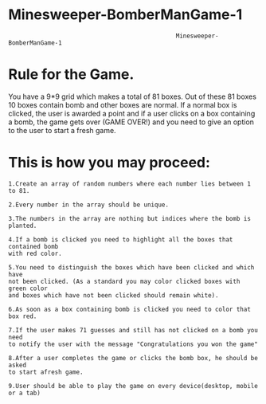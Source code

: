 # Minesweeper-BomberManGame-1
                                                   Minesweeper-BomberManGame-1
# Rule for the Game.
You have a 9*9 grid which makes a total of 81 boxes.
Out of these 81 boxes 10 boxes contain bomb and other boxes are normal.
If a normal box is clicked, the user is awarded a point and if a user clicks on a
box containing a bomb, the game gets over (GAME OVER!) and you need to
give an option to the user to start a fresh game.

# This is how you may proceed:
	1.Create an array of random numbers where each number lies between 1 to 81.

	2.Every number in the array should be unique.

	3.The numbers in the array are nothing but indices where the bomb is planted.

	4.If a bomb is clicked you need to highlight all the boxes that contained bomb
	with red color.

	5.You need to distinguish the boxes which have been clicked and which have
	not been clicked. (As a standard you may color clicked boxes with green color
	and boxes which have not been clicked should remain white).

	6.As soon as a box containing bomb is clicked you need to color that box red.

	7.If the user makes 71 guesses and still has not clicked on a bomb you need
	to notify the user with the message "Congratulations you won the game"

	8.After a user completes the game or clicks the bomb box, he should be asked
	to start afresh game.

	9.User should be able to play the game on every device(desktop, mobile or a tab)
	
